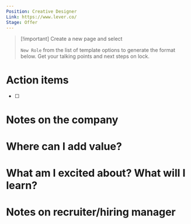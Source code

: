 ```yaml
---
Position: Creative Designer
Link: https://www.lever.co/
Stage: Offer
---
```

> [!important] Create a new page and select
> 
> `New Role` from the list of template options to generate the format below. Get your talking points and next steps on lock.

# Action items

- [ ]

# Notes on the company

  

# Where can I add value?

  

# What am I excited about? What will I learn?

  

# Notes on recruiter/hiring manager